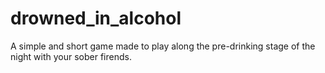 # drowned_in_alcohol
A simple and short game made to play along the pre-drinking stage of the night with your sober firends.
